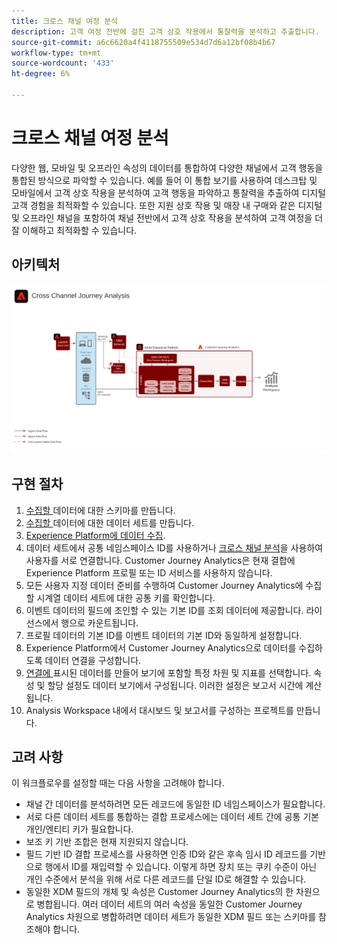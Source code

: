 ```yaml
---
title: 크로스 채널 여정 분석
description: 고객 여정 전반에 걸친 고객 상호 작용에서 통찰력을 분석하고 추출합니다.
source-git-commit: a6c6620a4f4118755509e534d7d6a12bf08b4b67
workflow-type: tm+mt
source-wordcount: '433'
ht-degree: 6%

---
```



# 크로스 채널 여정 분석

다양한 웹, 모바일 및 오프라인 속성의 데이터를 통합하여 다양한 채널에서 고객 행동을 통합된 방식으로 파악할 수 있습니다. 예를 들어 이 통합 보기를 사용하여 데스크탑 및 모바일에서 고객 상호 작용을 분석하여 고객 행동을 파악하고 통찰력을 추출하여 디지털 고객 경험을 최적화할 수 있습니다. 또한 지원 상호 작용 및 매장 내 구매와 같은 디지털 및 오프라인 채널을 포함하여 채널 전반에서 고객 상호 작용을 분석하여 고객 여정을 더 잘 이해하고 최적화할 수 있습니다.

## 아키텍처

![크로스 채널 아키텍처](assets/cross-channel-architecture.svg)

## 구현 절차

1. [수집할 ](https://experienceleague.adobe.com/docs/experience-platform/xdm/tutorials/create-schema-ui.html?lang=ko-KR) 데이터에 대한 스키마를 만듭니다.
1. [수집할 ](https://experienceleague.adobe.com/docs/platform-learn/tutorials/data-ingestion/create-datasets-and-ingest-data.html) 데이터에 대한 데이터 세트를 만듭니다.
1. [Experience Platform에 데이터 수집](https://experienceleague.adobe.com/docs/platform-learn/tutorials/data-ingestion/understanding-data-ingestion.html).
1. 데이터 세트에서 공통 네임스페이스 ID를 사용하거나 [크로스 채널 분석](/help/connections/cca/overview.md)을 사용하여 사용자를 서로 연결합니다. Customer Journey Analytics은 현재 결합에 Experience Platform 프로필 또는 ID 서비스를 사용하지 않습니다.
1. 모든 사용자 지정 데이터 준비를 수행하여 Customer Journey Analytics에 수집할 시계열 데이터 세트에 대한 공통 키를 확인합니다.
1. 이벤트 데이터의 필드에 조인할 수 있는 기본 ID를 조회 데이터에 제공합니다. 라이선스에서 행으로 카운트됩니다.
1. 프로필 데이터의 기본 ID를 이벤트 데이터의 기본 ID와 동일하게 설정합니다.
1. Experience Platform에서 Customer Journey Analytics으로 데이터를 수집하도록 데이터 연결을 구성합니다.
1. [연결에 ](/help/data-views/create-dataview.md) 표시된 데이터를 만들어 보기에 포함할 특정 차원 및 지표를 선택합니다. 속성 및 할당 설정도 데이터 보기에서 구성됩니다. 이러한 설정은 보고서 시간에 계산됩니다.
1. Analysis Workspace 내에서 대시보드 및 보고서를 구성하는 프로젝트를 만듭니다.

## 고려 사항

이 워크플로우를 설정할 때는 다음 사항을 고려해야 합니다.

* 채널 간 데이터를 분석하려면 모든 레코드에 동일한 ID 네임스페이스가 필요합니다.
* 서로 다른 데이터 세트를 통합하는 결합 프로세스에는 데이터 세트 간에 공통 기본 개인/엔티티 키가 필요합니다.
* 보조 키 기반 조합은 현재 지원되지 않습니다.
* 필드 기반 ID 결합 프로세스를 사용하면 인증 ID와 같은 후속 임시 ID 레코드를 기반으로 행에서 ID를 재입력할 수 있습니다. 이렇게 하면 장치 또는 쿠키 수준이 아닌 개인 수준에서 분석을 위해 서로 다른 레코드를 단일 ID로 해결할 수 있습니다.
* 동일한 XDM 필드의 개체 및 속성은 Customer Journey Analytics의 한 차원으로 병합됩니다. 여러 데이터 세트의 여러 속성을 동일한 Customer Journey Analytics 차원으로 병합하려면 데이터 세트가 동일한 XDM 필드 또는 스키마를 참조해야 합니다.
